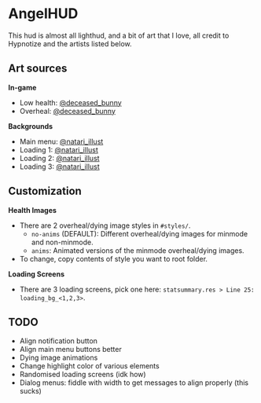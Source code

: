 # AngelHUD
This hud is almost all lighthud, and a bit of art that I love, all credit to Hypnotize and the artists listed below.  

## Art sources
**In-game**  
- Low health: [@deceased_bunny](https://twitter.com/Deceased_Bunny/status/1662088501977030656)
- Overheal: [@deceased_bunny](https://twitter.com/Deceased_Bunny/status/1748408562790105295)

**Backgrounds**  
- Main menu: [@natari_illust](https://twitter.com/natari_illust/status/1854490119413367279)
- Loading 1: [@natari_illust](https://twitter.com/natari_illust/status/1496393868950003713)
- Loading 2: [@natari_illust](https://twitter.com/natari_illust/status/1487832689600122882)
- Loading 3: [@natari_illust](https://twitter.com/natari_illust/status/1487734610960080901)

## Customization
**Health Images**  
- There are 2 overheal/dying image styles in `#styles/`.
  - `no-anims` (DEFAULT): Different overheal/dying images for minmode and non-minmode.
  - `anims`: Animated versions of the minmode overheal/dying images.
- To change, copy contents of style you want to root folder.

**Loading Screens**  
- There are 3 loading screens, pick one here: `statsummary.res > Line 25: loading_bg_<1,2,3>`.

## TODO
- Align notification button
- Align main menu buttons better
- Dying image animations
- Change highlight color of various elements
- Randomised loading screens (idk how)
- Dialog menus: fiddle with width to get messages to align properly (this sucks)

